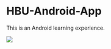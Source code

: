 
# HBU-Android-App
This is an Android learning experience.

![](https://github.com/yesbutter/HBU-Android-App/blob/master/q版胡亥.jpg)
